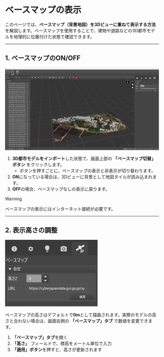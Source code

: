 # ベースマップの表示

このページでは、**ベースマップ（背景地図）を3Dビューに重ねて表示する方法**を解説します。ベースマップを使用することで、建物や道路などの3D都市モデルを地理的に位置付けた状態で確認できます。

---

## 1. ベースマップのON/OFF

![basemap](../resources/HowToUse/basemap.png)

1. **3D都市モデルをインポート**した状態で、画面上部の **「ベースマップ切替」ボタン** をクリックします。
    - ボタンを押すごとに、ベースマップの表示と非表示が切り替わります。
2. **ON**になっている場合は、3Dビューに背景として地図タイルが読み込まれます。
3. **OFF**の場合、ベースマップなしの表示に戻ります。

> [!WARNING]
> べースマップの表示にはインターネット接続が必要です。

---

## 2. 表示高さの調整
![basemap_settings](../resources/HowToUse/basemap_settings.png)

ベースマップの高さはデフォルトで**0m**として描画されます。実際のモデルの高さと合わない場合は、画面右側の **「ベースマップ」タブ** で数値を変更できます。

1. **「ベースマップ」タブ**を開く
2. **「高さ」** フィールドで、標高をメートル単位で入力
3. **「適用」ボタン**を押すと、高さが更新されます
